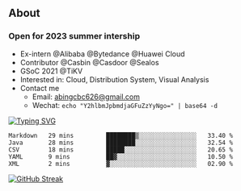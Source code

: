 ## About
### Open for 2023 summer intership
- Ex-intern @Alibaba @Bytedance @Huawei Cloud
- Contributor @Casbin @Casdoor @Sealos
- GSoC 2021 @TiKV
- Interested in: Cloud, Distribution System, Visual Analysis
- Contact me
  - Email: abingcbc626@gmail.com
  - Wechat: `echo "Y2hlbmJpbmdjaGFuZzYyNgo=" | base64 -d`

[![Typing SVG](https://readme-typing-svg.herokuapp.com?duration=4000&lines=Don't+neglect+your+dreams;Don't+work+too+long;Speak+up+for+ideas;Make+friends;Be+happy)](https://git.io/typing-svg)

<!--START_SECTION:waka-->

```text
Markdown   29 mins         ████████▒░░░░░░░░░░░░░░░░   33.40 %
Java       28 mins         ████████░░░░░░░░░░░░░░░░░   32.54 %
CSV        18 mins         █████░░░░░░░░░░░░░░░░░░░░   20.65 %
YAML       9 mins          ██▓░░░░░░░░░░░░░░░░░░░░░░   10.50 %
XML        2 mins          ▓░░░░░░░░░░░░░░░░░░░░░░░░   02.90 %
```

<!--END_SECTION:waka-->

[![GitHub Streak](http://github-readme-streak-stats.herokuapp.com?user=abingcbc&date_format=j%20M%5B%20Y%5D)](https://git.io/streak-stats)



<!--
**Abingcbc/Abingcbc** is a ✨ _special_ ✨ repository because its `README.md` (this file) appears on your GitHub profile.

Here are some ideas to get you started:

- 🔭 I’m currently working on ...
- 🌱 I’m currently learning ...
- 👯 I’m looking to collaborate on ...
- 🤔 I’m looking for help with ...
- 💬 Ask me about ...
- 📫 How to reach me: ...
- 😄 Pronouns: ...
- ⚡ Fun fact: ...

![Top Langs](https://github-readme-stats.vercel.app/api/top-langs/?username=abingcbc&count_private=true)
![Abing's github stats](https://github-readme-stats.vercel.app/api?username=abingcbc&count_private=true&show_icons=true&theme=dark)

-->

